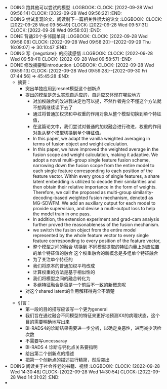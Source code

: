 - DOING 跑其他可以尝试的模型
  :LOGBOOK:
  CLOCK: [2022-09-28 Wed 09:56:14]
  CLOCK: [2022-09-28 Wed 09:56:22]
  :END:
- DOING 尝试复现论文、阅读剩下一篇相关性很大的论文
  :LOGBOOK:
  CLOCK: [2022-09-28 Wed 09:56:49]
  CLOCK: [2022-09-28 Wed 09:57:31]
  CLOCK: [2022-09-28 Wed 09:58:03]
  :END:
- DONE 背诵20个多邻国单词
  :LOGBOOK:
  CLOCK: [2022-09-28 Wed 09:58:08]
  CLOCK: [2022-09-28 Wed 09:58:20]--[2022-09-29 Thu 16:09:07] =>  30:10:47
  :END:
- DOING 写《negotiate》的阅读感悟
  :LOGBOOK:
  CLOCK: [2022-09-28 Wed 09:58:41]
  CLOCK: [2022-09-28 Wed 09:58:57]
  :END:
- DONE 修改摘要和introduction
  :LOGBOOK:
  CLOCK: [2022-09-28 Wed 09:59:13]
  CLOCK: [2022-09-28 Wed 09:59:28]--[2022-09-30 Fri 07:44:56] =>  45:45:28
  :END:
	- 摘要：
		- 突出单独应用到resnet模型这个创新点
		- 提出的模型是怎么实现自适应的，自适应又体现在哪些地方
			- 对加权融合的改进我决定也可以提，不然作者完全不懂这个方法就不想再继续读下去了
			- 通过将普通加权求和中权重的作用对象从整个模型切换到单个特征值，
			- 在这篇论文中，我们尝试对普通的加权融合进行改进，权重的作用对象从整个模型切换到单个特征值。
			- In this paper,  we adapt the vanilla weighted averaging in terms of fusion object and weight calculation.
			- In this paper, we have improved the weighted average in the fusion scope and weight calculation, making it adaptive. We adopt a novel multi-group single feature fusion scheme, narrowing down the fusion scope from the entire model to each single feature corresponding to each position of the feature vector. Within every group of single features, a share latent embedding is utilized to decode their similarities and then obtain their relative importance in the form of weights. Therefore, we call the proposed as multi-group similarity-decoding-based weighted fusion mechanism, denoted as MG-SDWFM. We add an auxiliary output for each model to provide supervision, and devise a multi-output loss to help the model train in one pass.
			- In addition, the extension experiment and grad-cam analysis further proved the reasonableness of the fusion mechanism.
			- we switch the fusion object from the entire model represented by the whole feature vector to every single feature corresponding to every position of the feature vector,
			- 整个模型之间的融合  切换到  不同模型提取的特征向量上对应位置的单个特征值的融合  这个权重融合的新概念是多组单个特征融合
			- 为了关注单个特征的
			- 我们将原本的普通加权平均改成
			- 计算权重的方法是基于相似性的
			- 我们将模型之间的融合转化为
			- 多组特征融合是否是一个前后不一致的新概念呢
		- 对这个shared latent的作用解释得完全不清楚
		-
	- 引言：
		- 第一段的目的描写应该写一个更为general
		- 我们旨在通过融合不同模型的特征来更好地预测XX的病理状态，这个目的需要明确地写出来
		- BI-RADS4的诊断结果需要进一步分析，以确定良恶性，进而减少活检次数
		- 不需要写uncessaray
		- BI-RADS 4 诊断与钙化点关系要指明
		- 给出第二个创新点的描述
		- 把第一个创新点的描述进行精简，然后突出
- DOING 阅读关于社会养老的书籍、视频
  :LOGBOOK:
  CLOCK: [2022-09-28 Wed 14:30:48]
  CLOCK: [2022-09-28 Wed 14:30:54]
  CLOCK: [2022-09-28 Wed 14:31:02]
  :END:
-